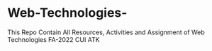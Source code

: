 # Web-Technologies-
This Repo Contain All Resources, Activities and Assignment of Web Technologies FA-2022 CUI ATK
